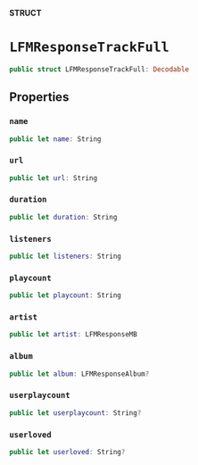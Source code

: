 **STRUCT**

# `LFMResponseTrackFull`

```swift
public struct LFMResponseTrackFull: Decodable
```

## Properties
### `name`

```swift
public let name: String
```

### `url`

```swift
public let url: String
```

### `duration`

```swift
public let duration: String
```

### `listeners`

```swift
public let listeners: String
```

### `playcount`

```swift
public let playcount: String
```

### `artist`

```swift
public let artist: LFMResponseMB
```

### `album`

```swift
public let album: LFMResponseAlbum?
```

### `userplaycount`

```swift
public let userplaycount: String?
```

### `userloved`

```swift
public let userloved: String?
```
